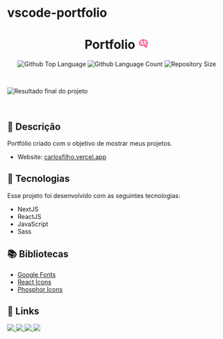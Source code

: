 # vscode-portfolio

<h1 align="center">
  Portfolio <img width="25px" src="https://github.com/ysneshy/portfolio-carlos-filho/blob/main/public/brainfuck.svg"/>
</h1>

 <p align="center">
  <img alt="Github Top Language" src="https://img.shields.io/github/languages/top/ysneshy/portfolio-carlos-filho?color=00FFFB">
  <img alt="Github Language Count" src="https://img.shields.io/github/languages/count/ysneshy/portfolio-carlos-filho?color=00FFFB">
  <img alt="Repository Size" src="https://img.shields.io/github/repo-size/ysneshy/portfolio-carlos-filho?color=00FFFB">
</p>

<br>

![Resultado final do projeto](https://imgur.com/0jXsflo.png)

<br>

## 📝 Descrição 

Portfólio criado com o objetivo de mostrar meus projetos. 

- Website: [carlosfilho.vercel.app](https://carlosfilho.vercel.app/)

## 🚀 Tecnologias

Esse projeto foi desenvolvido com as seguintes tecnologias:

- NextJS
- ReactJS
- JavaScript
- Sass

## 📚 Bibliotecas

- [Google Fonts](https://fonts.google.com/)
- [React Icons](https://react-icons.github.io/react-icons/)
- [Phosphor Icons](https://phosphoricons.com/)


## 🔗 Links

<p align="left">

 <a href="https://www.linkedin.com/in/ysneshy" alt="Linkedin">
  <img src="https://img.shields.io/badge/-Linkedin-000?style=for-the-badge&logo=Linkedin&logoColor=0A66C2&link=https://www.linkedin.com/in/ysneshy/"/> 
 </a>
  
 <a href="https://www.facebook.com/ysneshy" alt="Facebook">
  <img src="https://img.shields.io/badge/-Facebook-000?style=for-the-badge&logo=Facebook&logoColor=000dff&link=https://www.facebook.com/ysneshy"/> 
 </a>
  
 <a href="https://twitter.com/ysneshy" alt="Twitter">
  <img src="https://img.shields.io/badge/-Twitter-000?style=for-the-badge&logo=Twitter&logoColor=1DA1F2&link=https://twitter.com/ysneshy"/> 
 </a>

 <a href="https://carlosfilho.vercel.app" alt="Portfolio">
  <img src="https://img.shields.io/badge/my_portfolio-000?style=for-the-badge&logo=ko-fi&logoColor=FFF&link=https://www.carlosfilho.vercel.app/"/>
 </a>

 </p>
 
<br>
<table>
  <tr>
    <!--<td align="center">
      <a href="https://github.com/ysneshy">
        <img src="" width="100px;" /><br>
        <sub>
          <b></b>
        </sub>
      </a>
    </td>
  </tr>
</table> 

-----

  <h3 align="center"> Developed by <a href="https://www.linkedin.com/in/ysneshy/">Carlos Filho</a> ☕</h3>
